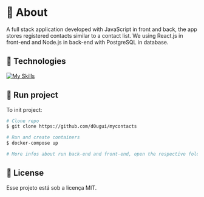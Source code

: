 # 📖 About

A full stack application developed with JavaScript in front and back, the app stores registered contacts similar to a contact list. We using React.js in front-end and Node.js in back-end with PostgreSQL in database.

## 🧪 Technologies

[![My Skills](https://skillicons.dev/icons?i=js,react,nodejs,postgres,docker)](https://skillicons.dev)

## 🚀 Run project

To init project:

```bash
# Clone repo
$ git clone https://github.com/d0ugui/mycontacts

# Run and create containers
$ docker-compose up

# More infos about run back-end and front-end, open the respective folder and read the doc
```

## 📝 License

Esse projeto está sob a licença MIT.
